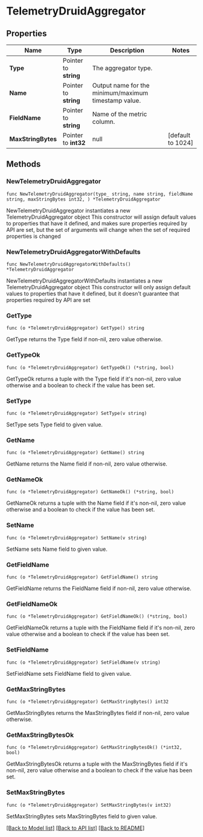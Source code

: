 # TelemetryDruidAggregator

## Properties

Name | Type | Description | Notes
------------ | ------------- | ------------- | -------------
**Type** | Pointer to **string** | The aggregator type. | 
**Name** | Pointer to **string** | Output name for the minimum/maximum timestamp value. | 
**FieldName** | Pointer to **string** | Name of the metric column. | 
**MaxStringBytes** | Pointer to **int32** | null | [default to 1024]

## Methods

### NewTelemetryDruidAggregator

`func NewTelemetryDruidAggregator(type_ string, name string, fieldName string, maxStringBytes int32, ) *TelemetryDruidAggregator`

NewTelemetryDruidAggregator instantiates a new TelemetryDruidAggregator object
This constructor will assign default values to properties that have it defined,
and makes sure properties required by API are set, but the set of arguments
will change when the set of required properties is changed

### NewTelemetryDruidAggregatorWithDefaults

`func NewTelemetryDruidAggregatorWithDefaults() *TelemetryDruidAggregator`

NewTelemetryDruidAggregatorWithDefaults instantiates a new TelemetryDruidAggregator object
This constructor will only assign default values to properties that have it defined,
but it doesn't guarantee that properties required by API are set

### GetType

`func (o *TelemetryDruidAggregator) GetType() string`

GetType returns the Type field if non-nil, zero value otherwise.

### GetTypeOk

`func (o *TelemetryDruidAggregator) GetTypeOk() (*string, bool)`

GetTypeOk returns a tuple with the Type field if it's non-nil, zero value otherwise
and a boolean to check if the value has been set.

### SetType

`func (o *TelemetryDruidAggregator) SetType(v string)`

SetType sets Type field to given value.


### GetName

`func (o *TelemetryDruidAggregator) GetName() string`

GetName returns the Name field if non-nil, zero value otherwise.

### GetNameOk

`func (o *TelemetryDruidAggregator) GetNameOk() (*string, bool)`

GetNameOk returns a tuple with the Name field if it's non-nil, zero value otherwise
and a boolean to check if the value has been set.

### SetName

`func (o *TelemetryDruidAggregator) SetName(v string)`

SetName sets Name field to given value.


### GetFieldName

`func (o *TelemetryDruidAggregator) GetFieldName() string`

GetFieldName returns the FieldName field if non-nil, zero value otherwise.

### GetFieldNameOk

`func (o *TelemetryDruidAggregator) GetFieldNameOk() (*string, bool)`

GetFieldNameOk returns a tuple with the FieldName field if it's non-nil, zero value otherwise
and a boolean to check if the value has been set.

### SetFieldName

`func (o *TelemetryDruidAggregator) SetFieldName(v string)`

SetFieldName sets FieldName field to given value.


### GetMaxStringBytes

`func (o *TelemetryDruidAggregator) GetMaxStringBytes() int32`

GetMaxStringBytes returns the MaxStringBytes field if non-nil, zero value otherwise.

### GetMaxStringBytesOk

`func (o *TelemetryDruidAggregator) GetMaxStringBytesOk() (*int32, bool)`

GetMaxStringBytesOk returns a tuple with the MaxStringBytes field if it's non-nil, zero value otherwise
and a boolean to check if the value has been set.

### SetMaxStringBytes

`func (o *TelemetryDruidAggregator) SetMaxStringBytes(v int32)`

SetMaxStringBytes sets MaxStringBytes field to given value.



[[Back to Model list]](../README.md#documentation-for-models) [[Back to API list]](../README.md#documentation-for-api-endpoints) [[Back to README]](../README.md)


